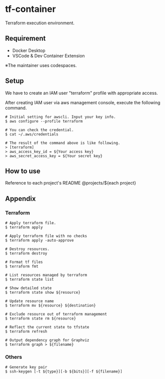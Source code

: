 # tf-container
Terraform execution environment.

## Requirement
- Docker Desktop
- VSCode & Dev Container Extension

※The maintainer uses codespaces.

## Setup
We have to create an IAM user "terraform" profile with appropriate access.

After creating IAM user via aws management console, execute the following command.

```
# Initial setting for awscli. Input your key info.
$ aws configure --profile terraform

# You can check the credential.
$ cat ~/.aws/credentials

# The result of the command above is like following.
> [terraform]
> aws_access_key_id = ${Your access key}
> aws_secret_access_key = ${Your secret key}
```

## How to use
Reference to each project's README @projects/${each project}

## Appendix
### Terraform
```
# Apply terraform file.
$ terraform apply

# Apply terraform file with no checks
$ terraform apply -auto-approve

# Destroy resources.
$ terraform destroy

# Format tf files
$ terraform fmt

# List resources managed by terraform
$ terraform state list

# Show detailed state
$ terraform state show ${resource}

# Update resource name
$ terraform mv ${resource} ${destination}

# Exclude resource out of terraform management
$ terraform state rm ${resource}

# Reflect the current state to tfstate
$ terraform refresh

# Output dependency graph for Graphviz
$ terraform graph > ${filename}
```
### Others
```
# Generate key pair
$ ssh-keygen [-t ${type}][-b ${bits}][-f ${filename}]
```
